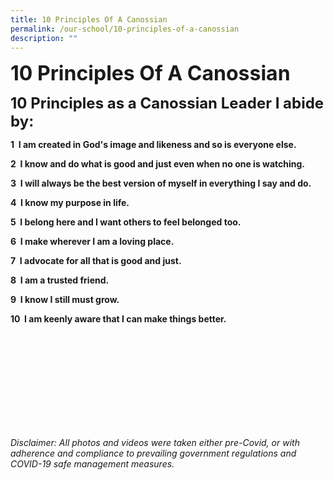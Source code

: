 ```yaml
---
title: 10 Principles Of A Canossian
permalink: /our-school/10-principles-of-a-canossian
description: ""
---
```

**<font size=6>10 Principles Of A Canossian</font>**

**<font size=5>10 Principles as a Canossian Leader I abide by:</font>**


  

**1  I am created in God's image and likeness and so is everyone else.**<br>

**2  I know and do what is good and just even when no one is watching.**<br>

**3  I will always be the best version of myself in everything I say and do.**<br>

**4  I know my purpose in life.**<br>

**5  I belong here and I want others to feel belonged too.**<br>

**6  I make wherever I am a loving place.**<br>

**7  I advocate for all that is good and just.**<br>

**8  I am a trusted friend.**<br>

**9  I know I still must grow.** <br>

**10  I am keenly aware that I can make things better.**












<br><br><br><br><br><br><br><br><br>

_Disclaimer: All photos and videos were taken either pre-Covid, or with adherence and compliance to prevailing government regulations and COVID-19 safe management measures._